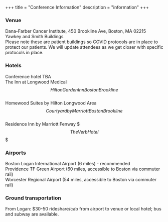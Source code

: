 +++
title = "Conference Information"
description = "information"
+++

### Venue

Dana-Farber Cancer Institute, 450 Brookline Ave, Boston, MA 02215  
Yawkey and Smith Buildings  
Please note these are patient buildings so COVID protocols are in place to protect our patients. We will update attendees as we get closer with specific protocols in place.  

### Hotels

Conference hotel TBA  
The Inn at Longwood Medical $$  
Hilton Garden Inn Boston Brookline $$  
Homewood Suites by Hilton Longwood Area $$  
Courtyard by Marriott Boston Brookline $$  
Residence Inn by Marriott Fenway $$$  
The Verb Hotel $$$  

### Airports

Boston Logan International Airport (6 miles) - recommended  
Providence TF Green Airport (60 miles, accessible to Boston via commuter rail)  
Worcester Regional Airport (54 miles, accessible to Boston via commuter rail)  

### Ground transportation

From Logan: $30-50 rideshare/cab from airport to venue or local hotel; bus and subway are available. 

<!-- https://docs.google.com/document/d/1NqZI1mIwtC8-dI1jtKuLsu7NLjWyhIjTcyTpCp2GpVM/edit -->

